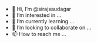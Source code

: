 - 👋 Hi, I’m @sirajsaudagar
- 👀 I’m interested in ...
- 🌱 I’m currently learning ...
- 💞️ I’m looking to collaborate on ...
- 📫 How to reach me ...

<!---
sirajsaudagar/sirajsaudagar is a ✨ special ✨ repository because its `README.md` (this file) appears on your GitHub profile.
You can click the Preview link to take a look at your changes.
--->
